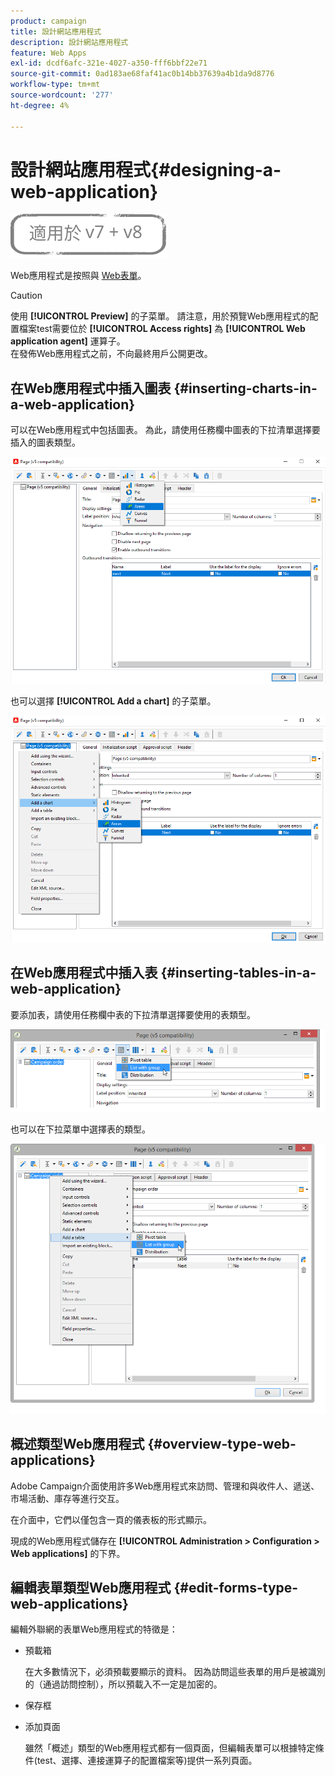 ```yaml
---
product: campaign
title: 設計網站應用程式
description: 設計網站應用程式
feature: Web Apps
exl-id: dcdf6afc-321e-4027-a350-fff6bbf22e71
source-git-commit: 0ad183ae68faf41ac0b14bb37639a4b1da9d8776
workflow-type: tm+mt
source-wordcount: '277'
ht-degree: 4%

---
```


# 設計網站應用程式{#designing-a-web-application}

![](../../assets/common.svg)

Web應用程式是按照與 [Web表單](about-web-forms.md)。

>[!CAUTION]
>
>使用 **[!UICONTROL Preview]** 的子菜單。 請注意，用於預覽Web應用程式的配置檔案test需要位於 **[!UICONTROL Access rights]** 為 **[!UICONTROL Web application agent]** 運算子。 </br>在發佈Web應用程式之前，不向最終用戶公開更改。

## 在Web應用程式中插入圖表 {#inserting-charts-in-a-web-application}

可以在Web應用程式中包括圖表。 為此，請使用任務欄中圖表的下拉清單選擇要插入的圖表類型。

![](assets/s_ncs_admin_webapps_bar_graph.png)

也可以選擇 **[!UICONTROL Add a chart]** 的子菜單。

![](assets/s_ncs_admin_webapps_graph.png)

## 在Web應用程式中插入表 {#inserting-tables-in-a-web-application}

要添加表，請使用任務欄中表的下拉清單選擇要使用的表類型。

![](assets/s_ncs_admin_webapps_bar_table.png)

也可以在下拉菜單中選擇表的類型。

![](assets/s_ncs_admin_webapps_table.png)

## 概述類型Web應用程式 {#overview-type-web-applications}

Adobe Campaign介面使用許多Web應用程式來訪問、管理和與收件人、遞送、市場活動、庫存等進行交互。

在介面中，它們以僅包含一頁的儀表板的形式顯示。

現成的Web應用程式儲存在 **[!UICONTROL Administration > Configuration > Web applications]** 的下界。

## 編輯表單類型Web應用程式 {#edit-forms-type-web-applications}

編輯外聯網的表單Web應用程式的特徵是：

* 預載箱

   在大多數情況下，必須預載要顯示的資料。 因為訪問這些表單的用戶是被識別的（通過訪問控制），所以預載入不一定是加密的。

* 保存框
* 添加頁面

   雖然「概述」類型的Web應用程式都有一個頁面，但編輯表單可以根據特定條件(test、選擇、連接運算子的配置檔案等)提供一系列頁面。

